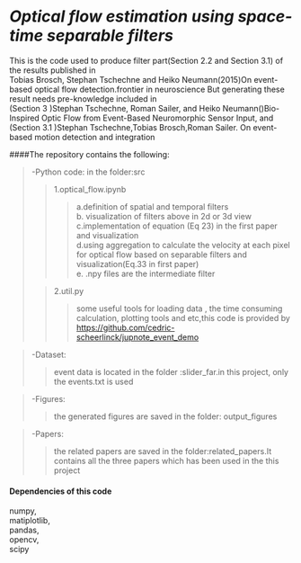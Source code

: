 # *Optical flow estimation using space-time separable filters*

This is the code used to produce filter part(Section 2.2 and Section 3.1) of the  results published in  
Tobias Brosch, Stephan Tschechne and Heiko Neumann(2015)On event-based optical flow detection.frontier in neuroscience
But generating these result needs pre-knowledge included in  
(Section 3 )Stephan Tschechne, Roman Sailer, and Heiko Neumann()Bio-Inspired Optic Flow from Event-Based Neuromorphic Sensor Input,
and (Section 3.1 )Stephan Tschechne,Tobias Brosch,Roman Sailer. On event-based motion detection and integration   

####The repository contains the following:  

>-Python code:  in the folder:src
> > 1.optical_flow.ipynb 
> > > a.definition of  spatial and temporal filters  
> > > b. visualization of filters above in 2d or 3d view   
>>>c.implementation of equation (Eq 23) in the first paper and visualization  
>>>d.using aggregation to calculate the velocity at each pixel for optical flow  based on separable filters and visualization(Eq.33 in first paper)  
>>>e. .npy files are the intermediate filter  
>
>>2.util.py
>>>some useful tools for loading data , the time consuming calculation, plotting tools and etc,this code
is provided by  https://github.com/cedric-scheerlinck/jupnote_event_demo  


>-Dataset:  
>>event data is located in the folder :slider_far.in this project, only the events.txt is used  

>-Figures:  
>> the generated figures are saved in the folder: output_figures  

>-Papers: 
>>the related papers are saved in the folder:related_papers.It contains all the three papers which has been used in the
this project


#### Dependencies of this code
numpy,  
matiplotlib,  
pandas,  
opencv,  
scipy

